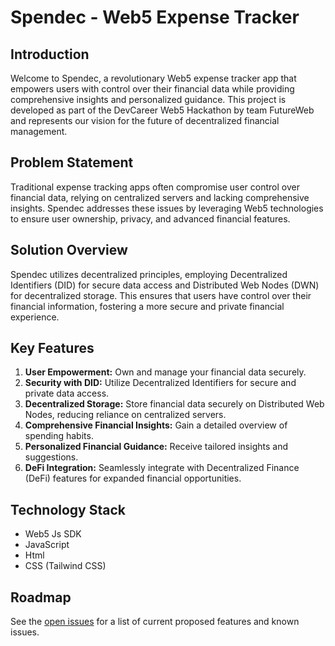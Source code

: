 # Spendec - Web5 Expense Tracker

## Introduction
Welcome to Spendec, a revolutionary Web5 expense tracker app that empowers users with control over their financial data while providing comprehensive insights and personalized guidance. This project is developed as part of the DevCareer Web5 Hackathon by team FutureWeb and represents our vision for the future of decentralized financial management.

## Problem Statement
Traditional expense tracking apps often compromise user control over financial data, relying on centralized servers and lacking comprehensive insights. Spendec addresses these issues by leveraging Web5 technologies to ensure user ownership, privacy, and advanced financial features.

## Solution Overview
Spendec utilizes decentralized principles, employing Decentralized Identifiers (DID) for secure data access and Distributed Web Nodes (DWN) for decentralized storage. This ensures that users have control over their financial information, fostering a more secure and private financial experience.

## Key Features
1. **User Empowerment:** Own and manage your financial data securely.
2. **Security with DID:** Utilize Decentralized Identifiers for secure and private data access.
3. **Decentralized Storage:** Store financial data securely on Distributed Web Nodes, reducing reliance on centralized servers.
4. **Comprehensive Financial Insights:** Gain a detailed overview of spending habits.
5. **Personalized Financial Guidance:** Receive tailored insights and suggestions.
6. **DeFi Integration:** Seamlessly integrate with Decentralized Finance (DeFi) features for expanded financial opportunities.

## Technology Stack
- Web5 Js SDK
- JavaScript
- Html
- CSS (Tailwind CSS)

## Roadmap
See the [open issues](https://github.com/Markson17/FutureWeb/issues) for a list of current proposed features and known issues.